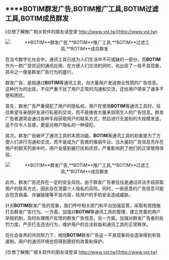 ## ****BOTIM**群发广告,**BOTIM**推广工具,**BOTIM**过滤工具,**BOTIM**成员群发**

[😍想了解推广相关软件的朋友请登录 http://www.vst.tw](http://www.vst.tw)

 <center><img src="https://vst.tw/MP4/tuiguang/png/5.png" alt="**BOTIM**群发广告,**BOTIM**推广工具,**BOTIM**过滤工具,**BOTIM**成员群发"></center>

在当今数字化社会中，通讯工具已成为人们生活中不可或缺的一部分。而**BOTIM**作为一款广受欢迎的通讯应用，在方便人们交流的同时，也出现了一些不良现象，其中之一便是群发广告行为的盛行。

群发广告，是指通过**BOTIM**等通讯工具，向大量用户发送商业性质的广告信息。这种行为的出现，不仅严重干扰了用户正常的沟通和交流，还给用户带来了诸多不便和困扰。

首先，群发广告严重侵犯了用户的隐私权。用户在使用**BOTIM**等通讯工具时，往往希望与亲朋好友进行私密的交流，而不是接收大量来自陌生人的广告信息。群发广告者通常会通过各种手段获取用户的联系方式，然后进行无差别的大规模发送，这不仅令人反感，更是对用户隐私的一种侵犯。

其次，群发广告破坏了通讯工具的本质功能。**BOTIM**等通讯工具的初衷是为了方便人们进行沟通和交流，而不是成为广告商的推销平台。当大量的广告信息充斥在用户的聊天列表中时，用户会感到被打扰和厌烦，严重影响到了他们的正常使用体验。

 <center><img src="https://vst.tw/MP4/tuiguang/png/0.png" alt="**BOTIM**群发广告,**BOTIM**推广工具,**BOTIM**过滤工具,**BOTIM**成员群发"></center>

此外，群发广告还存在一定的安全风险。由于群发广告者往往是通过非法手段获取用户的联系方式，因此存在泄露个人隐私的风险。同时，一些恶意的广告信息可能会包含病毒、诈骗链接等不良内容，给用户的手机安全造成威胁。

针对**BOTIM**群发广告的现象，我们呼吁相关部门和平台加强监管，采取有效措施打击群发广告行为。一方面，加强对**BOTIM**等通讯工具的管理，建立完善的用户举报机制，及时处理用户反馈的群发广告信息。另一方面，加强对群发广告者的处罚力度，严厉打击违法行为，维护用户的合法权益和通讯工具的正常秩序。

在社会各界的共同努力下，相信**BOTIM**群发广告这一不良现象将会逐渐得到有效遏制，用户的通讯环境也将得到更好的改善和保护。

[😍想了解推广相关软件的朋友请登录 http://www.vst.tw](http://www.vst.tw)



